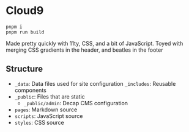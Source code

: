 # Cloud9

```
pnpm i
pnpm run build
```

Made pretty quickly with 11ty, CSS, and a bit of JavaScript. Toyed with merging CSS gradients in the header, and beatles in the footer

## Structure

- `_data`: Data files used for site configuration
  `_includes`: Reusable components
- `_public`: Files that are static
  - `_public/admin`: Decap CMS configuration
- `pages`: Markdown source
- `scripts`: JavaScript source
- `styles`: CSS source
